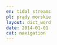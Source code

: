 ```yaml
---
en: tidal streams
pl: prądy morskie
layout: dict_word
date: 2014-01-01
cat: navigation
---
```


<!-- TODO: opis -->